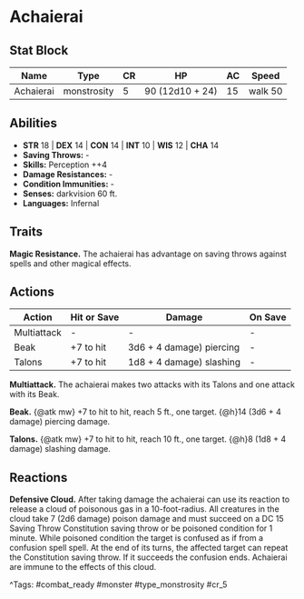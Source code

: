 # Achaierai

## Stat Block

| Name | Type | CR | HP | AC | Speed |
|------|------|----|----|----|-------|
| Achaierai | monstrosity | 5 | 90 (12d10 + 24) | 15 | walk 50 |

## Abilities

- **STR** 18 | **DEX** 14 | **CON** 14 | **INT** 10 | **WIS** 12 | **CHA** 14
- **Saving Throws:** -  
- **Skills:** Perception ++4  
- **Damage Resistances:** -  
- **Condition Immunities:** -  
- **Senses:** darkvision 60 ft.  
- **Languages:** Infernal

## Traits

**Magic Resistance.** The achaierai has advantage on saving throws against spells and other magical effects.


## Actions

| Action | Hit or Save | Damage | On Save |
|--------|--------------|--------|----------|
| Multiattack | - | - | - |
| Beak | +7 to hit | 3d6 + 4 damage) piercing | - |
| Talons | +7 to hit | 1d8 + 4 damage) slashing | - |

**Multiattack.** The achaierai makes two attacks with its Talons and one attack with its Beak.

**Beak.** {@atk mw} +7 to hit to hit, reach 5 ft., one target. {@h}14 (3d6 + 4 damage) piercing damage.

**Talons.** {@atk mw} +7 to hit to hit, reach 10 ft., one target. {@h}8 (1d8 + 4 damage) slashing damage.

## Reactions

**Defensive Cloud.** After taking damage the achaierai can use its reaction to release a cloud of poisonous gas in a 10-foot-radius. All creatures in the cloud take 7 (2d6 damage) poison damage and must succeed on a DC 15 Saving Throw Constitution saving throw or be poisoned condition for 1 minute. While poisoned condition the target is confused as if from a confusion spell spell. At the end of its turns, the affected target can repeat the Constitution saving throw. If it succeeds the confusion ends. Achaierai are immune to the effects of this cloud.



^Tags: #combat_ready #monster #type_monstrosity #cr_5